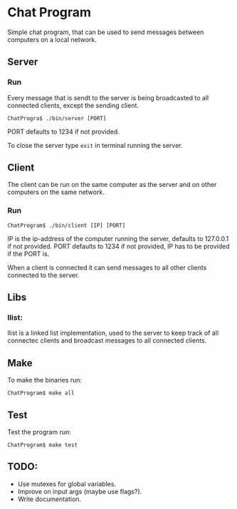 # Chat Program
Simple chat program, that can be used to send messages between computers on a local network.

## Server
### Run
Every message that is sendt to the server is being broadcasted to all connected clients, except the sending client.
```
ChatProgra$ ./bin/server [PORT]
```
PORT defaults to 1234 if not provided.

To close the server type ```exit``` in terminal running the server.

## Client
The client can be run on the same computer as the server and on other computers on the same network.

### Run
```
ChatProgram$ ./bin/client [IP] [PORT]
```
IP is the ip-address of the computer running the server, defaults to 127.0.0.1 if not provided.
PORT defaults to 1234 if not provided, IP has to be provided if the PORT is.

When a client is connected it can send messages to all other clients connected to the server.

## Libs
### llist:
llist is a linked list implementation, used to the server to keep track of all connectec clients and broadcast messages to all connected clients.

## Make
To make the binaries run:
```
ChatProgram$ make all
```

## Test
Test the program run:
```
ChatProgram$ make test
```

## TODO:
- Use mutexes for global variables.
- Improve on input args (maybe use flags?).
- Write documentation.

